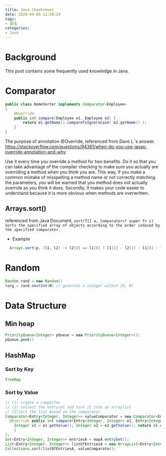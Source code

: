 ```yaml
---
title: Java Cheatsheet
date: 2020-04-09 11:50:24
tags: 
- 语法
categories:
- Java
---
```

# Background 
This post contains some frequently used knowledge in Java.

# Comparator
```java
public class NameSorter implements Comparator<Employee>
{
    @Override
    public int compare(Employee e1, Employee e2) {
        return e1.getName().compareToIgnoreCase( e2.getName() );
    }
}
```
The purpose of annotation @Override, referenced from Dave L.'s answer.
https://stackoverflow.com/questions/94361/when-do-you-use-javas-override-annotation-and-why 
<!--more-->
Use it every time you override a method for two benefits. Do it so that you can take advantage of the compiler checking to make sure you actually are overriding a method when you think you are. This way, if you make a common mistake of misspelling a method name or not correctly matching the parameters, you will be warned that you method does not actually override as you think it does. Secondly, it makes your code easier to understand because it is more obvious when methods are overwritten.

## Arrays.sort()
referenced from Java Document, ```sort(T[] a, Comparator<? super T> c)
Sorts the specified array of objects according to the order induced by the specified comparator.```
+ Example
```java
  Arrays.sort(p, (l1, l2) -> l2[0] == l1[0] ? l1[1] - l2[1] : l1[0] - l2[0]);
```

# Random
```java
Random rand = new Random()
targ = rand.nextInt(N) // generate a integer within [0, N)
```

# Data Structure
## Min heap
```java
PriorityQueue<Integer> pQueue = new PriorityQueue<Integer>(); 
pQueue.peek()
```

## HashMap
### Sort by Key
```java
TreeMap
```

### Sort by Value
```java
// (1) create a compartor
// (2) collect the entryset and turn it into an arraylist
// (3)sort the list based on the comparator
Comparator<Entry<Integer, Integer>> valueComparator = new Comparator<Entry<Integer,Integer>>() {
  @Override public int compare(Entry<Integer, Integer> e1, Entry<Integer, Integer> e2) { 
    Integer v1 = e1.getValue(); Integer v2 = e2.getValue(); return v1.compareTo(v2) * -1;
    } 
};
Set<Entry<Integer, Integer>> entriesA = mapA.entrySet();
List<Entry<Integer, Integer>> listOfEntriesA = new ArrayList<Entry<Integer, Integer>>(entriesA);
Collections.sort(listOfEntriesA, valueComparator);
```
